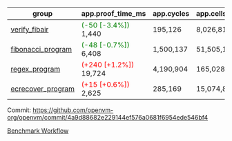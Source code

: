 | group | app.proof_time_ms | app.cycles | app.cells_used | leaf.proof_time_ms | leaf.cycles | leaf.cells_used |
| -- | -- | -- | -- | -- | -- | -- |
| [verify_fibair](https://github.com/openvm-org/openvm/blob/benchmark-results/benchmarks-pr/1186/verify_fibair-4a9d88682e229144ef576a0681f6954ede546bf4.md) |<span style='color: green'>(-50 [-3.4%])</span> 1,440 |  195,126 |  8,026,812 |- | - | - |
| [fibonacci_program](https://github.com/openvm-org/openvm/blob/benchmark-results/benchmarks-pr/1186/fibonacci-4a9d88682e229144ef576a0681f6954ede546bf4.md) |<span style='color: green'>(-48 [-0.7%])</span> 6,408 |  1,500,137 |  51,505,102 |- | - | - |
| [regex_program](https://github.com/openvm-org/openvm/blob/benchmark-results/benchmarks-pr/1186/regex-4a9d88682e229144ef576a0681f6954ede546bf4.md) |<span style='color: red'>(+240 [+1.2%])</span> 19,724 |  4,190,904 |  165,028,173 |- | - | - |
| [ecrecover_program](https://github.com/openvm-org/openvm/blob/benchmark-results/benchmarks-pr/1186/ecrecover-4a9d88682e229144ef576a0681f6954ede546bf4.md) |<span style='color: red'>(+15 [+0.6%])</span> 2,625 |  285,169 |  15,074,875 |- | - | - |


Commit: https://github.com/openvm-org/openvm/commit/4a9d88682e229144ef576a0681f6954ede546bf4

[Benchmark Workflow](https://github.com/openvm-org/openvm/actions/runs/12657778215)
